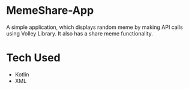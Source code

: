 # MemeShare-App
A simple application, which displays random meme by making API calls using Volley Library. It also has a share meme functionality.
# Tech Used
* Kotlin
* XML
